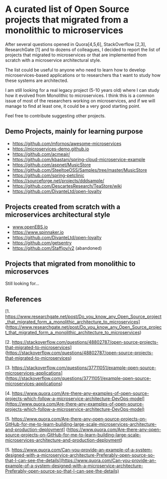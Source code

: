 #  A curated list of Open Source projects that migrated from a monolithic to microservices

After several questions opened in Quora[4,5,6], StackOverflow [2,3], ResearchGate [1] and to dozens of colleagues, I decided to report the list of projects that migrated to microservices or that are implemented from scratch with a microservice architectural style. 

The list could be useful to anyone who need to learn how to develop microservices-based applications or to researchers tha  t want to study how these systems are architected. 


I am still  looking for a real legacy project (5-10 years old) where I can study how it evolved from Monolithic to microservices. I think this is a common issue of most of the researchers working on microservices, and if we will manage to find at least one, it could be a very good starting point.

Feel free to contribute suggesting other projects. 


## Demo  Projects, mainly for learning purpose 
* https://github.com/mfornos/awesome-microservices
* https://microservices-demo.github.io
* https://github.com/acmeair/
* https://github.com/kbastani/spring-cloud-microservice-example
* https://github.com/aspnet/MusicStore
* https://github.com/SteeltoeOSS/Samples/tree/master/MusicStore
* https://github.com/spring-petclinic
* https://sourceforge.net/projects/dddsample/
* https://github.com/DescartesResearch/TeaStore/wiki
* https://github.com/DivanteLtd/open-loyalty

## Projects created from scratch with a microservices architectural style
* www.openEBS.io
* https://www.spinnaker.io
* https://github.com/DivanteLtd/open-loyalty
* https://github.com/getsentry
* https://github.com/Staffjoy/v2 (abandoned)

## Projects that migrated from monolithic to microservces 

Still looking for... 


## References
[1. https://www.researchgate.net/post/Do_you_know_any_Open_Source_project_that_migrated_form_a_monolithic_architecture_to_microservices] (https://www.researchgate.net/post/Do_you_know_any_Open_Source_project_that_migrated_form_a_monolithic_architecture_to_microservices)

[2. https://stackoverflow.com/questions/48802787/open-source-projects-that-migrated-to-microservices] (https://stackoverflow.com/questions/48802787/open-source-projects-that-migrated-to-microservices)

[3. https://stackoverflow.com/questions/37711051/example-open-source-microservices-applications] (https://stackoverflow.com/questions/37711051/example-open-source-microservices-applications)

[4. https://www.quora.com/Are-there-any-examples-of-open-source-projects-which-follow-a-microservice-architecture-DevOps-model](https://www.quora.com/Are-there-any-examples-of-open-source-projects-which-follow-a-microservice-architecture-DevOps-model)

[5. https://www.quora.com/Are-there-any-open-source-projects-on-GitHub-for-me-to-learn-building-large-scale-microservices-architecture-and-production-deployment] (https://www.quora.com/Are-there-any-open-source-projects-on-GitHub-for-me-to-learn-building-large-scale-microservices-architecture-and-production-deployment)

[5. https://www.quora.com/Can-you-provide-an-example-of-a-system-designed-with-a-microservice-architecture-Preferably-open-source-so-that-I-can-see-the-details](https://www.quora.com/Can-you-provide-an-example-of-a-system-designed-with-a-microservice-architecture-Preferably-open-source-so-that-I-can-see-the-details)



